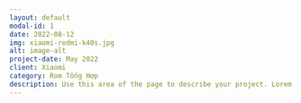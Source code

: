 ```yaml
---
layout: default
modal-id: 1
date: 2022-08-12
img: xiaomi-redmi-k40s.jpg
alt: image-alt
project-date: May 2022
client: Xiaomi
category: Rom Tổng Hợp
description: Use this area of the page to describe your project. Lorem ipsum dolor sit amet, consectetur adipisicing elit. Mollitia neque assumenda ipsam nihil, molestias magnam, recusandae quos quis inventore quisquam velit asperiores, vitae? Reprehenderit soluta, eos quod consequuntur itaque. Nam.
---
```

